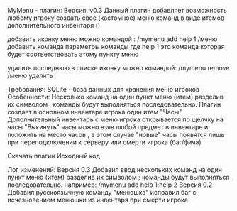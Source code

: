 MyMenu - плагин:
Версия: v0.3
Данный плагин добавляет возможность любому игроку создать свое (кастомное) меню команд в виде итемов дополнительного инвентаря ()

добавить иконку меню можно командой :
/mymenu add help 1
/меню добавить команда параметры команды
где help 1 это команда которая будет соответствовать этому пункту меню

удалить последнюю в списке иконку можно командой:
/mymenu remove
/меню удалить

Требования:
SQLite - база данных для хранения меню игроков
Особенности:
Несколько команд на один пункт меню (итем) разделив их символом ; команды будут выполняться последовательно.
Плагин создает в основном инвентаре игрока один итем "Часы"
Дополнительный инвентарь с меню игрока открывается по щелчку на часы
"Выкинуть" часы можно взяв любой предмет в инвентаре и положить на место часов , в этом случае "новые" часы появятся лишь при переподключении к серверу или смерти игрока (баг/фича)

Скачать плагин
Исходный код

Лог изменений:
Версия 0.3
Добавил ввод нескольких команд на один пункт меню (итем) разделив их символом ; команды будут выполняться последовательно.
например:
/mymenu add help 1;help 2
Версия 0.2
Добавил русскоязычную команду "менюшка"
исправил баг с исчезновением менюшки из инвентаря при смерти игрока